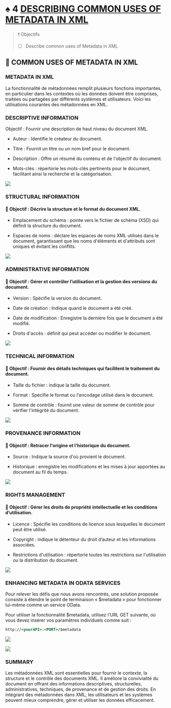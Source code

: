 # ♠ 4 [DESCRIBING COMMON USES OF METADATA IN XML](https://learning.sap.com/learning-journeys/developing-with-sap-integration-suite/describing-common-uses-of-metadata-in-xml)

> :exclamation: Objectifs
>
> - [ ] Describe common uses of Metadata in XML

## :closed_book: COMMON USES OF METADATA IN XML

### METADATA IN XML

La fonctionnalité de métadonnées remplit plusieurs fonctions importantes, en particulier dans les contextes où les données doivent être comprises, traitées ou partagées par différents systèmes et utilisateurs. Voici les utilisations courantes des métadonnées en XML.

### DESCRIPTIVE INFORMATION

Objectif : Fournir une description de haut niveau du document XML.

- Auteur : Identifie le créateur du document.

- Titre : Fournit un titre ou un nom bref pour le document.

- Description : Offre un résumé du contenu et de l'objectif du document.

- Mots-clés : répertorie les mots-clés pertinents pour le document, facilitant ainsi la recherche et la catégorisation.

![](./RESSOURCES/descriptive_information_exam.png)

### STRUCTURAL INFORMATION

#### :small_red_triangle_down: Objectif : Décrire la structure et le format du document XML.

- Emplacement du schéma : pointe vers le fichier de schéma (XSD) qui définit la structure du document.

- Espaces de noms : déclare les espaces de noms XML utilisés dans le document, garantissant que les noms d'éléments et d'attributs sont uniques et évitant les conflits.

![](./RESSOURCES/structural_information_example.png)

### ADMINISTRATIVE INFORMATION

#### :small_red_triangle_down: Objectif : Gérer et contrôler l’utilisation et la gestion des versions du document.

- Version : Spécifie la version du document.

- Date de création : Indique quand le document a été créé.

- Date de modification : Enregistre la dernière fois que le document a été modifié.

- Droits d'accès : définit qui peut accéder ou modifier le document.

![](./RESSOURCES/admin_information_exam.png)

### TECHNICAL INFORMATION

#### :small_red_triangle_down: Objectif : Fournir des détails techniques qui facilitent le traitement du document.

- Taille du fichier : indique la taille du document.

- Format : Spécifie le format ou l'encodage utilisé dans le document.

- Somme de contrôle : fournit une valeur de somme de contrôle pour vérifier l'intégrité du document.

![](./RESSOURCES/technical_information_example.png)

### PROVENANCE INFORMATION

#### :small_red_triangle_down: Objectif : Retracer l'origine et l'historique du document.

- Source : Indique la source d'où provient le document.

- Historique : enregistre les modifications et les mises à jour apportées au document au fil du temps.

![](./RESSOURCES/provenance_information_example.png)

### RIGHTS MANAGEMENT

#### :small_red_triangle_down: Objectif : Gérer les droits de propriété intellectuelle et les conditions d’utilisation.

- Licence : Spécifie les conditions de licence sous lesquelles le document peut être utilisé.

- Copyright : indique le détenteur du droit d’auteur et les informations associées.

- Restrictions d'utilisation : répertorie toutes les restrictions sur l'utilisation ou la distribution du document.

![](./RESSOURCES/rights_management_example.png)

### ENHANCING METADATA IN ODATA SERVICES

Pour relever les défis que nous avons rencontrés, une solution proposée consiste à étendre le point de terminaison « $metadata » pour fonctionner lui-même comme un service OData.

Pour utiliser la fonctionnalité $metadata, utilisez l'URL GET suivante, où vous devez insérer vos paramètres individuels comme suit :

```xml
http://<yourAPI>:<PORT>/$metadata
```

![](./RESSOURCES/gwsample_xml_sample.png)

![](./RESSOURCES/metadata_from_gwsample.png)

### SUMMARY

Les métadonnées XML sont essentielles pour fournir le contexte, la structure et le contrôle des documents XML. Il améliore la convivialité du document en offrant des informations descriptives, structurelles, administratives, techniques, de provenance et de gestion des droits. En intégrant des métadonnées dans XML, les utilisateurs et les systèmes peuvent mieux comprendre, gérer et utiliser les données efficacement.
